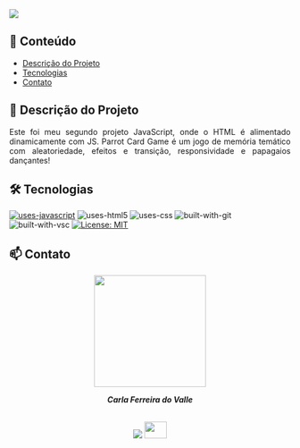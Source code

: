 <img src="https://user-images.githubusercontent.com/97575616/192651566-b45c213a-5975-48aa-8c71-1d36fee27f03.png">

## 📑 Conteúdo

-   [Descrição do Projeto](#-descricao-projeto)
-   [Tecnologias](#%EF%B8%8F-build-with)
-   [Contato](#-contato)

## 📌 Descrição do Projeto

<p align="justify">Este foi meu segundo projeto JavaScript, onde o HTML é alimentado dinamicamente com JS. Parrot Card Game é um jogo de memória temático com aleatoriedade, efeitos e transição, responsividade e papagaios dançantes!</p>

## 🛠️ Tecnologias

[![uses-javascript](https://img.shields.io/badge/JavaScript-F7DF1E?style=plastic&logo=javascript&logoColor=black)](https://www.javascript.com)
![uses-html5](https://img.shields.io/badge/HTML5-E34F26?style=plastic&logo=html5&logoColor=white)
![uses-css](https://img.shields.io/badge/CSS3-1572B6?style=plastic&logo=css3&logoColor=white)
![built-with-git](https://img.shields.io/badge/Git-E34F26?style=plastic&logo=git&logoColor=white)
![built-with-vsc](https://img.shields.io/badge/Visual%20Studio%20Code-blue?style=plastic&logo=visualstudiocode)
[![License: MIT](https://img.shields.io/badge/License-MIT-blue?style=plastic)](https://opensource.org/licenses/MIT)

## 📫 Contato

<div align="center">
<img width= 200px src="https://avatars.githubusercontent.com/u/69774119?s=400&u=3e044818379a4a34965fed74a6df201694c5ec5f&v=4" alt=""/>
  <p> <i><b>Carla Ferreira do Valle</i></b> </p>

<br /> <a href = "mailto:carlafdovalle@gmail.com"><img src="https://img.shields.io/badge/-Gmail-%23333?style=for-the-badge&logo=gmail&logoColor=white" target="_blank"></a>
  <a href="https://www.linkedin.com/in/carlafvalle/" target="_blank"><img height="30" width="40" src="https://cdn.jsdelivr.net/gh/devicons/devicon/icons/linkedin/linkedin-original.svg" target="_blank"></a> 
 
</div>
